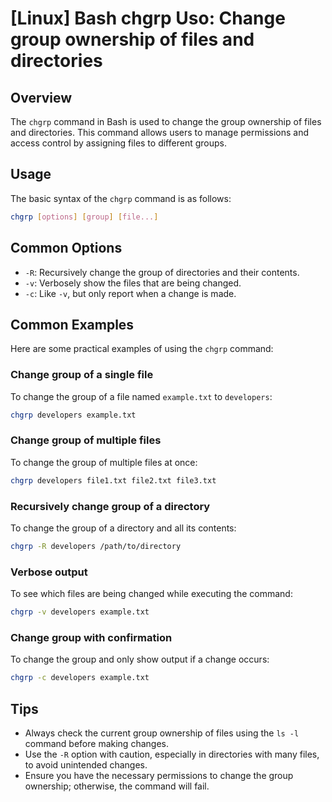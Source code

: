 # [Linux] Bash chgrp Uso: Change group ownership of files and directories

## Overview
The `chgrp` command in Bash is used to change the group ownership of files and directories. This command allows users to manage permissions and access control by assigning files to different groups.

## Usage
The basic syntax of the `chgrp` command is as follows:

```bash
chgrp [options] [group] [file...]
```

## Common Options
- `-R`: Recursively change the group of directories and their contents.
- `-v`: Verbosely show the files that are being changed.
- `-c`: Like `-v`, but only report when a change is made.

## Common Examples
Here are some practical examples of using the `chgrp` command:

### Change group of a single file
To change the group of a file named `example.txt` to `developers`:

```bash
chgrp developers example.txt
```

### Change group of multiple files
To change the group of multiple files at once:

```bash
chgrp developers file1.txt file2.txt file3.txt
```

### Recursively change group of a directory
To change the group of a directory and all its contents:

```bash
chgrp -R developers /path/to/directory
```

### Verbose output
To see which files are being changed while executing the command:

```bash
chgrp -v developers example.txt
```

### Change group with confirmation
To change the group and only show output if a change occurs:

```bash
chgrp -c developers example.txt
```

## Tips
- Always check the current group ownership of files using the `ls -l` command before making changes.
- Use the `-R` option with caution, especially in directories with many files, to avoid unintended changes.
- Ensure you have the necessary permissions to change the group ownership; otherwise, the command will fail.